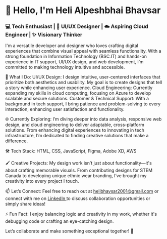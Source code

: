 <h1>👋 Hello, I'm Heli Alpeshbhai Bhavsar</h1>
<h3>💻 Tech Enthusiast | 🎨 UI/UX Designer | ☁️ Aspiring Cloud Engineer | ✨ Visionary Thinker </h3>

I'm a versatile developer and designer who loves crafting digital experiences that combine visual appeal with seamless functionality. With a strong foundation in Information Technology (BSC.IT) and hands-on experience in IT support, UI/UX design, and web development, I’m committed to making technology intuitive and accessible.

🌟 What I Do:
UI/UX Design: I design intuitive, user-centered interfaces that prioritize both aesthetics and usability. My goal is to create designs that tell a story while enhancing user experience.
Cloud Engineering: Currently expanding my skills in cloud computing, focusing on Azure to develop scalable and secure solutions.
Customer & Technical Support: With a background in tech support, I bring patience and problem-solving to every interaction, enhancing user satisfaction and functionality.

🌐 Currently Exploring: I’m diving deeper into data analysis, responsive web design, and cloud engineering to deliver adaptable, cross-platform solutions. From enhancing digital experiences to innovating in tech infrastructure, I’m dedicated to finding creative solutions that make a difference.

🛠 Tech Stack: HTML, CSS, JavaScript, Figma, Adobe XD, AWS

🖌️ Creative Projects: My design work isn’t just about functionality—it's about crafting memorable visuals. From contributing designs for STEM Canada to developing unique ethnic wear branding, I’ve brought my creativity into every project I touch.

📫 Let’s Connect: Feel free to reach out at helibhavsar2001@gmail.com or connect with me on <a href="www.linkedin.com/in/heli-bhavsar23/">LinkedIn </a>to discuss collaboration opportunities or simply share ideas!

⚡ Fun Fact: I enjoy balancing logic and creativity in my work, whether it's debugging code or crafting an eye-catching design.

Let’s collaborate and make something exceptional together! 🚀
